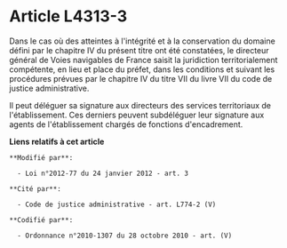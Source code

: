 # Article L4313-3

Dans le cas où des atteintes à l'intégrité et à la conservation du domaine défini par le chapitre IV du présent titre ont été
constatées, le directeur général de Voies navigables de France saisit la juridiction territorialement compétente, en lieu et
place du préfet, dans les conditions et suivant les procédures prévues par le chapitre IV du titre VII du livre VII du code
de justice administrative. 

Il peut déléguer sa signature aux directeurs des services territoriaux de l'établissement. Ces derniers peuvent subdéléguer
leur signature aux agents de l'établissement chargés de fonctions d'encadrement.

**Liens relatifs à cet article**

	**Modifié par**:

	  - Loi n°2012-77 du 24 janvier 2012 - art. 3

	**Cité par**:

	  - Code de justice administrative - art. L774-2 (V)

	**Codifié par**:

	  - Ordonnance n°2010-1307 du 28 octobre 2010 - art. (V)
